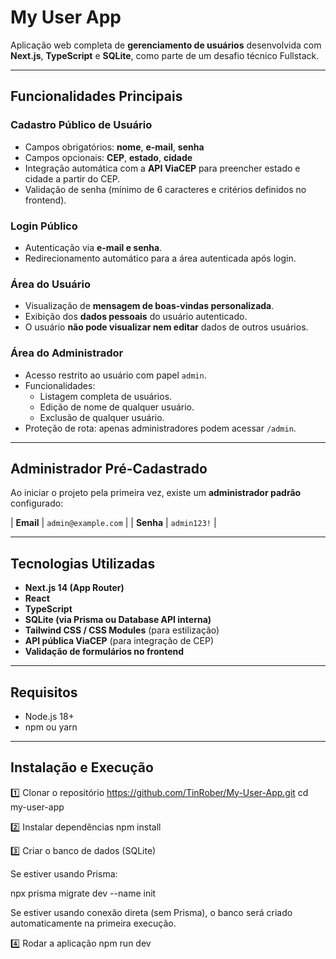 # My User App

Aplicação web completa de **gerenciamento de usuários** desenvolvida com **Next.js**, **TypeScript** e **SQLite**, como parte de um desafio técnico Fullstack.

---

##  Funcionalidades Principais

###  Cadastro Público de Usuário
- Campos obrigatórios: **nome**, **e-mail**, **senha**  
- Campos opcionais: **CEP**, **estado**, **cidade**
- Integração automática com a **API ViaCEP** para preencher estado e cidade a partir do CEP.
- Validação de senha (mínimo de 6 caracteres e critérios definidos no frontend).

###  Login Público
- Autenticação via **e-mail e senha**.
- Redirecionamento automático para a área autenticada após login.

###  Área do Usuário
- Visualização de **mensagem de boas-vindas personalizada**.
- Exibição dos **dados pessoais** do usuário autenticado.
- O usuário **não pode visualizar nem editar** dados de outros usuários.

###  Área do Administrador
- Acesso restrito ao usuário com papel `admin`.
- Funcionalidades:
  - Listagem completa de usuários.
  - Edição de nome de qualquer usuário.
  - Exclusão de qualquer usuário.
- Proteção de rota: apenas administradores podem acessar `/admin`.

---

##  Administrador Pré-Cadastrado

Ao iniciar o projeto pela primeira vez, existe um **administrador padrão** configurado:

| **Email** | `admin@example.com` |
| **Senha** | `admin123!` |

---

##  Tecnologias Utilizadas

- **Next.js 14 (App Router)**
- **React**
- **TypeScript**
- **SQLite (via Prisma ou Database API interna)**
- **Tailwind CSS / CSS Modules** (para estilização)
- **API pública ViaCEP** (para integração de CEP)
- **Validação de formulários no frontend**

---

##  Requisitos

- Node.js 18+
- npm ou yarn

---

##  Instalação e Execução

1️⃣ Clonar o repositório
https://github.com/TinRober/My-User-App.git
cd my-user-app

2️⃣ Instalar dependências
npm install

3️⃣ Criar o banco de dados (SQLite)

Se estiver usando Prisma:

npx prisma migrate dev --name init

Se estiver usando conexão direta (sem Prisma), o banco será criado automaticamente na primeira execução.

4️⃣ Rodar a aplicação
npm run dev


